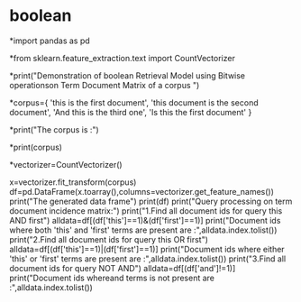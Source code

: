 # boolean

*import pandas as pd

*from sklearn.feature_extraction.text import CountVectorizer

*print("Demonstration of boolean Retrieval Model using Bitwise operationson Term Document Matrix of a corpus ")

*corpus={
    'this is the first document',
    'this document is the second document',
    'And this is the third one',
    'Is this the first document' 
    }
    
*print("The corpus is :") 

*print(corpus)

*vectorizer=CountVectorizer()

x=vectorizer.fit_transform(corpus)
df=pd.DataFrame(x.toarray(),columns=vectorizer.get_feature_names())
print("The generated data frame")
print(df)
print("Query processing on term document incidence matrix:")
print("1.Find all document ids for query this AND first")
alldata=df[(df['this']==1)&(df['first']==1)]
print("Document ids where both 'this' and 'first' terms are present are :",alldata.index.tolist())
print("2.Find all document ids for query this OR first")
alldata=df[(df['this']==1)|(df['first']==1)]
print("Document ids where either 'this' or 'first' terms are present are :",alldata.index.tolist())
print("3.Find all document ids for query NOT AND")
alldata=df[(df['and']!=1)]
print("Document ids whereand terms is not present are :",alldata.index.tolist())
